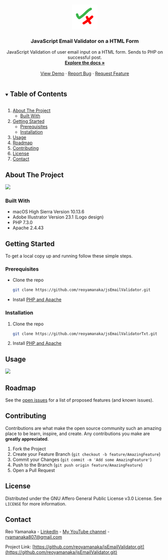 <!--
*** Thanks for checking out this project. If you have a suggestion
*** that would make this better, please fork the repo and create a pull request
*** or simply open an issue with the tag "enhancement".
***
-->


<!-- PROJECT LOGO -->
<br />
<p align="center">
  <a href="https://github.com/reoyamanaka/jsEmailValidator.git">
    <img src="images/jsEmailValidator.gif" alt="Logo" width="80" height="80">
  </a>

  <h3 align="center">JavaScript Email Validator on a HTML Form</h3>

  <p align="center">
    JavaScript Validation of user email input on a HTML form. Sends to PHP on successful post.
    <br />
    <a href="https://github.com/reoyamanaka/jsEmailValidator"><strong>Explore the docs »</strong></a>
    <br />
    <br />
    <a href="#usage">View Demo</a>
    ·
    <a href="https://github.com/reoyamanaka/jsEmailValidator/issues">Report Bug</a>
    ·
    <a href="https://github.com/reoyamanaka/jsEmailValidator/issues">Request Feature</a>
  </p>
</p>



<!-- TABLE OF CONTENTS -->
<details open="open">
  <summary><h2 style="display: inline-block">Table of Contents</h2></summary>
  <ol>
    <li>
      <a href="#about-the-project">About The Project</a>
      <ul>
        <li><a href="#built-with">Built With</a></li>
      </ul>
    </li>
    <li>
      <a href="#getting-started">Getting Started</a>
      <ul>
        <li><a href="#prerequisites">Prerequisites</a></li>
        <li><a href="#installation">Installation</a></li>
      </ul>
    </li>
    <li><a href="#usage">Usage</a></li>
    <li><a href="#roadmap">Roadmap</a></li>
    <li><a href="#contributing">Contributing</a></li>
    <li><a href="#license">License</a></li>
    <li><a href="#contact">Contact</a></li>
  </ol>
</details>



<!-- ABOUT THE PROJECT -->
## About The Project

![](images/jsEmailValidatorDemo.gif)

### Built With

* macOS High Sierra Version 10.13.6
* Adobe Illustrator Version 23.1 (Logo design)
* PHP 7.3.0
* Apache 2.4.43

<!-- GETTING STARTED -->
## Getting Started

To get a local copy up and running follow these simple steps.

### Prerequisites

* Clone the repo
  ```sh
  git clone https://github.com/reoyamanaka/jsEmailValidator.git
  ```
* Install <a href="https://www.php.net/manual/en/install.php">PHP and Apache</a>

### Installation

1. Clone the repo
   ```sh
   git clone https://github.com/reoyamanaka/jsEmailValidatorTxt.git
   ```
2. Install <a href="https://www.php.net/manual/en/install.php">PHP and Apache</a>


<!-- USAGE -->
## Usage

![](images/jsEmailValidatorDemo.gif)


<!-- ROADMAP -->
## Roadmap

See the [open issues](https://github.com/reoyamanaka/jsEmailValidator/issues) for a list of proposed features (and known issues).



<!-- CONTRIBUTING -->
## Contributing

Contributions are what make the open source community such an amazing place to be learn, inspire, and create. Any contributions you make are **greatly appreciated**.

1. Fork the Project
2. Create your Feature Branch (`git checkout -b feature/AmazingFeature`)
3. Commit your Changes (`git commit -m 'Add some AmazingFeature'`)
4. Push to the Branch (`git push origin feature/AmazingFeature`)
5. Open a Pull Request



<!-- LICENSE -->
## License

Distributed under the GNU Affero General Public License v3.0 License. See `LICENSE` for more information.


<!-- CONTACT -->
## Contact

Reo Yamanaka - [LinkedIn](https://www.linkedin.com/in/reo-yamanaka-7a2289119/) - [My YouTube channel](https://www.youtube.com/channel/UCBwqp_MEM2XcSnq7kRvOB3A) - ryamanaka807@gmail.com

Project Link: [https://github.com/reoyamanaka/jsEmailValidator.git](https://github.com/reoyamanaka/jsEmailValidator.git)
